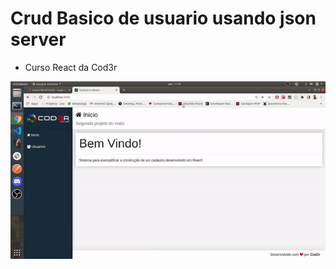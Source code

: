 # Crud Basico de usuario usando json server

- Curso React da Cod3r

![cadastro-react](https://github.com/WagnerTerry/Crud-cadastro-usuario/blob/master/frontend/src/assets/to_readme/cadastro-react.gif)
 
